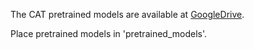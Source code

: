 The CAT pretrained models are available at [GoogleDrive](https://drive.google.com/drive/folders/17ls9MEIw8AvYWUquj-aYMlT0KxgThS4P?usp=sharing).

Place pretrained models in 'pretrained_models'.

